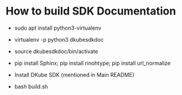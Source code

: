 How to build SDK Documentation
==============================

- sudo apt install python3-virtualenv

- virtualenv -p python3 dkubesdkdoc

- source dkubesdkdoc/bin/activate

- pip install Sphinx; pip install rinohtype; pip install url_normalize

- Install DKube SDK (mentioned in Main README)

- bash build.sh
